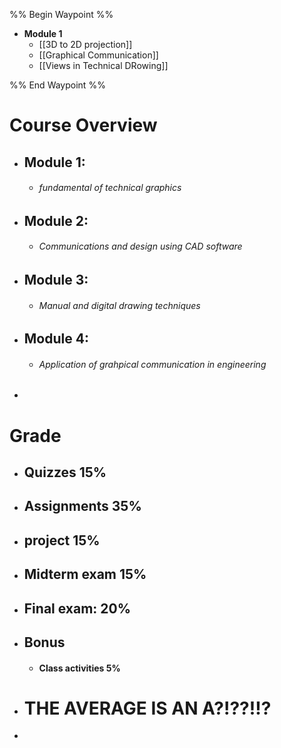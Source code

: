 %% Begin Waypoint %%
- **Module 1**
	- [[3D to 2D projection]]
	- [[Graphical Communication]]
	- [[Views in Technical DRowing]]

%% End Waypoint %%

# Course Overview
- ## Module 1:
	- ###### fundamental of technical graphics
- ## Module 2: 
	- ###### Communications and design using CAD software
- ## Module 3:
	- ###### Manual and digital drawing techniques
- ## Module 4:
	- ###### Application of grahpical communication in engineering
- ## 

# Grade 
- ## Quizzes 15%
- ## Assignments 35%
- ## project 15%
- ## Midterm exam 15%
- ## Final exam: 20%
- ## Bonus
	- #### Class activities 5%
- # THE AVERAGE IS AN A?!??!!?
- 